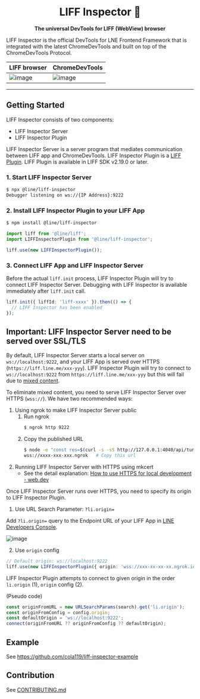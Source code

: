 <div align="center">
  <br>
  <h1>LIFF Inspector 🔬</h1>
  <strong>The universal DevTools for LIFF (WebView) browser</strong>
</div>

LIFF Inspector is the official DevTools for LNE Frontend Framework that is integrated with the latest ChromeDevTools and built on top of the ChromeDevTools Protocol.

| LIFF browser                                                                                                    | ChromeDevTools                                                                                                  |
| --------------------------------------------------------------------------------------------------------------- | --------------------------------------------------------------------------------------------------------------- |
| ![image](https://user-images.githubusercontent.com/22386678/164411108-526320d6-75f3-42a7-93a1-737c3deb23ff.png) | ![image](https://user-images.githubusercontent.com/22386678/164409862-ed739dec-fe6a-4ecc-98af-fc433c5ba5d1.png) |

---

## Getting Started

LIFF Inspector consists of two components:

- LIFF Inspector Server
- LIFF Inspector Plugin

LIFF Inspector Server is a server program that mediates communication between LIFF app and ChromeDevTools.
LIFF Inspector Plugin is a [LIFF Plugin](https://developers.line.biz/en/docs/liff/liff-plugin/). LIFF Plugin is available in LIFF SDK v2.19.0 or later.

### 1. Start LIFF Inspector Server

```sh
$ npx @line/liff-inspector
Debugger listening on ws://{IP Address}:9222
```

### 2. Install LIFF Inspector Plugin to your LIFF App

```sh
$ npm install @line/liff-inspector
```

```ts
import liff from '@line/liff';
import LIFFInspectorPlugin from '@line/liff-inspector';

liff.use(new LIFFInspectorPlugin());
```

### 3. Connect LIFF App and LIFF Inspector Server

Before the actual `liff.init` process, LIFF Inspector Plugin will try to connect LIFF Inspector Server.
Debugging with LIFF Inspector is available immediately after `liff.init` call.

```ts
liff.init({ liffId: 'liff-xxxx' }).then(() => {
  // LIFF Inspector has been enabled
});
```

## Important: LIFF Inspector Server need to be served over SSL/TLS

By default, LIFF Inspector Server starts a local server on `ws://localhost:9222`, and your LIFF App is served over HTTPS (`https://liff.line.me/xxx-yyy`). LIFF Inspector Plugin will try to connect to `ws://localhost:9222` from `https://liff.line.me/xxx-yyy` but this will fail due to [mixed content](https://developer.mozilla.org/en-US/docs/Web/Security/Mixed_content).

To eliminate mixed content, you need to serve LIFF Inspector Server over HTTPS (`wss://`). We have two recommended ways:

1. Using ngrok to make LIFF Inspector Server public
   1. Run ngrok
      ```sh
      $ ngrok http 9222
      ```
   2. Copy the published URL
      ```sh
      $ node -e "const res=$(curl -s -sS http://127.0.0.1:4040/api/tunnels); const url=new URL(res.tunnels[0].public_url); console.log('wss://'+url.host);"
      wss://xxxx-xxx-xxx.ngrok   # Copy this url
      ```
2. Running LIFF Inspector Server with HTTPS using mkcert
   - See the detail explanation: [How to use HTTPS for local development - web.dev](https://web.dev/how-to-use-local-https/)

Once LIFF Inspector Server runs over HTTPS, you need to specify its origin to LIFF Inspector Plugin.

1. Use URL Search Parameter: `?li.origin=`

Add `?li.origin=` query to the Endpoint URL of your LIFF App in [LINE Developers Console](https://developers.line.biz/console).

![image](https://user-images.githubusercontent.com/22386678/164425138-43c5bdcb-01b9-4107-9b8a-cc86cb65015f.png)

2. Use `origin` config

```ts
// Default origin: ws://localhost:9222
liff.use(new LIFFInspectorPlugin({ origin: 'wss://xxx-xx-xx-xx.ngrok.io' }));
```

LIFF Inspector Plugin attempts to connect to given origin in the order `li.origin` (1), `origin` config (2).

(Pseudo code)

```ts
const originFromURL = new URLSearchParams(search).get('li.origin');
const originFromConfig = config.origin;
const defaultOrigin = 'ws://localhost:9222';
connect(originFromURL ?? originFromConfig ?? defaultOrigin);
```

## Example

See https://github.com/cola119/liff-inspector-example

## Contribution

See [CONTRIBUTING.md](./CONTRIBUTING.md)
